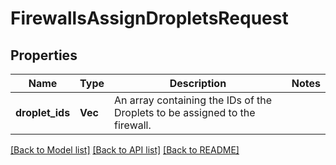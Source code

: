 # FirewallsAssignDropletsRequest

## Properties

Name | Type | Description | Notes
------------ | ------------- | ------------- | -------------
**droplet_ids** | **Vec<i32>** | An array containing the IDs of the Droplets to be assigned to the firewall. | 

[[Back to Model list]](../README.md#documentation-for-models) [[Back to API list]](../README.md#documentation-for-api-endpoints) [[Back to README]](../README.md)


